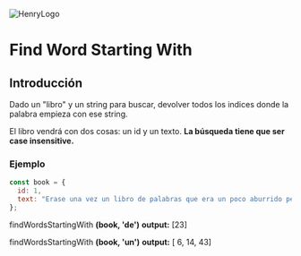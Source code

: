 ![HenryLogo](https://d31uz8lwfmyn8g.cloudfront.net/Assets/logo-henry-white-lg.png)

# Find Word Starting With

## Introducción

Dado un "libro" y un string para buscar, devolver todos los indices donde la palabra empieza con ese string.

El libro vendrá con dos cosas: un id y un texto. **La búsqueda tiene que ser case insensitive.**

### Ejemplo

```javascript
const book = {
  id: 1,
  text: "Erase una vez un libro de palabras que era un poco aburrido pero tenia mucho aunque algunas palabras locas",
};
```

findWordsStartingWith **(book, 'de')**
**output:** [23]

findWordsStartingWith **(book, 'un')**
**output:** [ 6, 14, 43]
